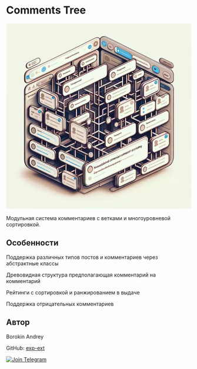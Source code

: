 # Comments Tree

<p align="center"><img src="https://github.com/exp-ext/comment_tree/blob/master/backend/static/git/comments.webp" width="700" /></p>


Модульная система комментариев с ветками и многоуровневой сортировкой.

## Особенности

Поддержка различных типов постов и комментариев через абстрактные классы

Древовидная структура предполагающая комментарий на комментарий

Рейтинги с сортировкой и ранжированием в выдаче

Поддержка отрицательных комментариев

## Автор

Borokin Andrey

GitHub: [exp-ext](https://github.com/exp-ext)

[![Join Telegram](https://img.shields.io/badge/My%20Telegram-Join-blue)](https://t.me/Borokin)

